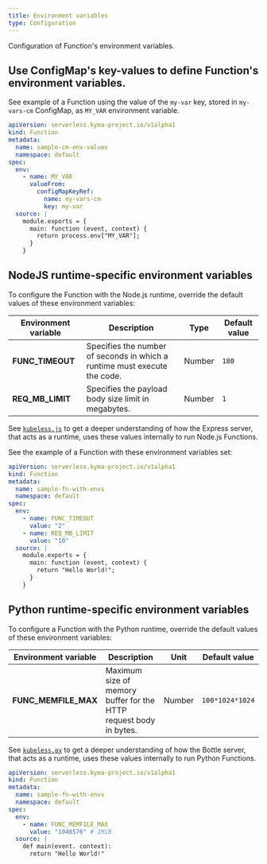 ```yaml
---
title: Environment variables
type: Configuration
---
```


Configuration of Function's environment variables.

## Use ConfigMap's key-values to define Function's environment variables.

See example of a Function using the value of the `my-var` key, stored in `my-vars-cm` ConfigMap, as `MY_VAR` environment variable.

```yaml
apiVersion: serverless.kyma-project.io/v1alpha1
kind: Function
metadata:
  name: sample-cm-env-values
  namespace: default
spec:
  env:
    - name: MY_VAR
      valueFrom:
        configMapKeyRef:
          name: my-vars-cm
          key: my-var
  source: |
    module.exports = {
      main: function (event, context) {
        return process.env["MY_VAR"];
      }
    }
```

## NodeJS runtime-specific environment variables

To configure the Function with the Node.js runtime, override the default values of these environment variables:

| Environment variable | Description                                                               | Type   | Default value |
| -------------------- | ------------------------------------------------------------------------- | ------ | ------------- |
| **FUNC_TIMEOUT**     | Specifies the number of seconds in which a runtime must execute the code. | Number | `180`         |
| **REQ_MB_LIMIT**     | Specifies the payload body size limit in megabytes.                       | Number | `1`           |

See [`kubeless.js`](https://github.com/kubeless/runtimes/blob/master/stable/nodejs/kubeless.js) to get a deeper understanding of how the Express server, that acts as a runtime, uses these values internally to run Node.js Functions.

See the example of a Function with these environment variables set:

```yaml
apiVersion: serverless.kyma-project.io/v1alpha1
kind: Function
metadata:
  name: sample-fn-with-envs
  namespace: default
spec:
  env:
    - name: FUNC_TIMEOUT
      value: "2"
    - name: REQ_MB_LIMIT
      value: "10"
  source: |
    module.exports = {
      main: function (event, context) {
        return "Hello World!";
      }
    }
```

## Python runtime-specific environment variables

To configure a Function with the Python runtime, override the default values of these environment variables:

| Environment variable | Description                                      | Unit   | Default value   |
| -------------------- | ------------------------------------------------ | ------ | --------------- |
| **FUNC_MEMFILE_MAX** | Maximum size of memory buffer for the HTTP request body in bytes. | Number | `100*1024*1024` | <!-- https://bottlepy.org/docs/dev/api.html#bottle.BaseRequest.MEMFILE_MAX --> |

See [`kubeless.py`](https://github.com/kubeless/runtimes/blob/master/stable/python/_kubeless.py) to get a deeper understanding of how the Bottle server, that acts as a runtime, uses these values internally to run Python Functions.

```yaml
apiVersion: serverless.kyma-project.io/v1alpha1
kind: Function
metadata:
  name: sample-fn-with-envs
  namespace: default
spec:
  env:
    - name: FUNC_MEMFILE_MAX
      value: "1048576" # 1MiB
  source: |
    def main(event. context):
      return "Hello World!"
```